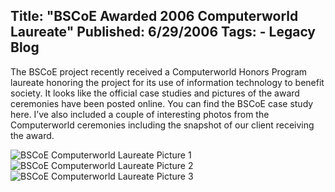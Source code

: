 Title: "BSCoE Awarded 2006 Computerworld Laureate"
Published: 6/29/2006
Tags:
    - Legacy Blog
---
The BSCoE project recently received a Computerworld Honors Program laureate honoring the project for its use of information technology to benefit society. It looks like the official case studies and pictures of the award ceremonies have been posted online. You can find the BSCoE case study here. I’ve also included a couple of interesting photos from the Computerworld ceremonies including the snapshot of our client receiving the award.

![BSCoE Computerworld Laureate Picture 1](https://s3.amazonaws.com/s3.beckshome.com/20060629-BSCoE-Computerworld-Laureate-1.jpg) ![BSCoE Computerworld Laureate Picture 2](https://s3.amazonaws.com/s3.beckshome.com/20060629-BSCoE-Computerworld-Laureate-2.jpg) ![BSCoE Computerworld Laureate Picture 3](https://s3.amazonaws.com/s3.beckshome.com/20060629-BSCoE-Computerworld-Laureate-3.jpg)